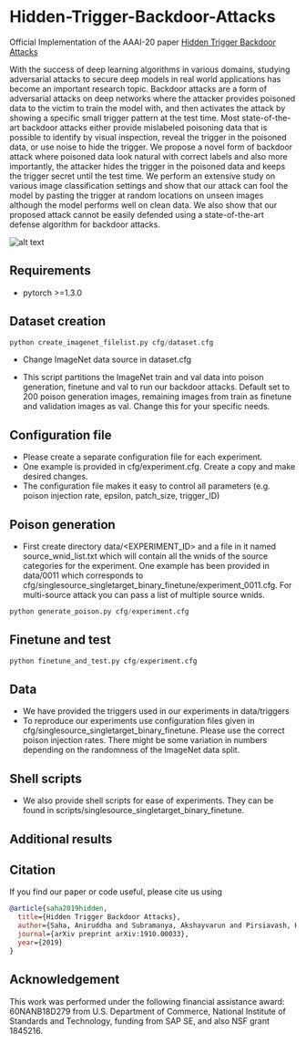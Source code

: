 # Hidden-Trigger-Backdoor-Attacks
Official Implementation of the AAAI-20 paper [Hidden Trigger Backdoor Attacks][paper]

With the success of deep learning algorithms in various domains, studying adversarial attacks to secure deep models
in real world applications has become an important research topic. Backdoor attacks are a form of adversarial attacks on
deep networks where the attacker provides poisoned data to the victim to train the model with, and then activates the attack by showing a specific small trigger pattern at the test time. Most state-of-the-art backdoor attacks either provide mislabeled poisoning data that is possible to identify by visual
inspection, reveal the trigger in the poisoned data, or use noise to hide the trigger. We propose a novel form of backdoor attack where poisoned data look natural with correct labels and also more importantly, the attacker hides the trigger in the poisoned data and keeps the trigger secret until the test time. We perform an extensive study on various image classification settings and show that our attack can fool the model by
pasting the trigger at random locations on unseen images although the model performs well on clean data. We also show
that our proposed attack cannot be easily defended using a state-of-the-art defense algorithm for backdoor attacks.

![alt text][teaser]

## Requirements
+ pytorch >=1.3.0

## Dataset creation
```python
python create_imagenet_filelist.py cfg/dataset.cfg
```

+ Change ImageNet data source in dataset.cfg

+ This script partitions the ImageNet train and val data into poison generation, finetune and val to run our backdoor attacks.
Default set to 200 poison generation images, remaining images from train as finetune and validation images as val.
Change this for your specific needs.

## Configuration file

+ Please create a separate configuration file for each experiment.
+ One example is provided in cfg/experiment.cfg. Create a copy and make desired changes.
+ The configuration file makes it easy to control all parameters (e.g. poison injection rate, epsilon, patch_size, trigger_ID)

## Poison generation
+ First create directory data/<EXPERIMENT_ID> and a file in it named source_wnid_list.txt which will contain all the wnids of the source categories for the experiment. One example has been provided in data/0011 which corresponds to cfg/singlesource_singletarget_binary_finetune/experiment_0011.cfg. For multi-source attack you can pass a list of multiple source wnids.
```python
python generate_poison.py cfg/experiment.cfg
```

## Finetune and test
```python
python finetune_and_test.py cfg/experiment.cfg
```

## Data

+ We have provided the triggers used in our experiments in data/triggers
+ To reproduce our experiments use configuration files given in cfg/singlesource_singletarget_binary_finetune. Please use the correct poison injection rates. There might be some variation in numbers depending on the randomness of the ImageNet data split.

## Shell scripts
+ We also provide shell scripts for ease of experiments. They can be found in scripts/singlesource_singletarget_binary_finetune.

## Additional results

## Citation
If you find our paper or code useful, please cite us using
```bib
@article{saha2019hidden,
  title={Hidden Trigger Backdoor Attacks},
  author={Saha, Aniruddha and Subramanya, Akshayvarun and Pirsiavash, Hamed},
  journal={arXiv preprint arXiv:1910.00033},
  year={2019}
}
```

## Acknowledgement
This work was performed under the following financial assistance award: 60NANB18D279 from U.S. Department of Commerce, National Institute of Standards and Technology, funding from SAP SE, and also NSF grant 1845216.

[paper]: https://arxiv.org/abs/1910.00033
[teaser]: https://github.com/UMBCvision/Hidden-Trigger-Backdoor-Attacks/blob/master/Teaser_Updated.png

